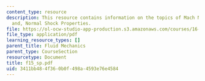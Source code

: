 ```yaml
---
content_type: resource
description: This resource contains information on the topics of Mach Number Relations
  and, Normal Shock Properties.
file: https://ol-ocw-studio-app-production.s3.amazonaws.com/courses/16-01-unified-engineering-i-ii-iii-iv-fall-2005-spring-2006/3411bb484f360b0f498a4593e76e4584_f15_sp.pdf
file_type: application/pdf
learning_resource_types: []
parent_title: Fluid Mechanics
parent_type: CourseSection
resourcetype: Document
title: f15_sp.pdf
uid: 3411bb48-4f36-0b0f-498a-4593e76e4584
---
```

